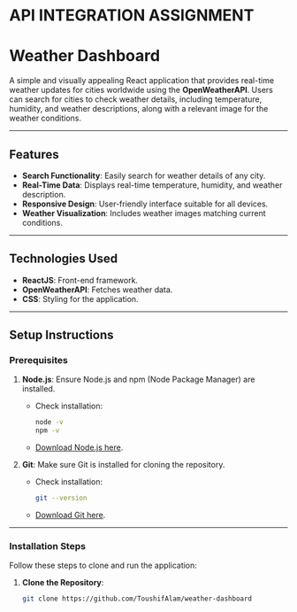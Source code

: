 # API INTEGRATION ASSIGNMENT

# **Weather Dashboard**

A simple and visually appealing React application that provides real-time weather updates for cities worldwide using the **OpenWeatherAPI**. Users can search for cities to check weather details, including temperature, humidity, and weather descriptions, along with a relevant image for the weather conditions.

---

## **Features**
- **Search Functionality**: Easily search for weather details of any city.
- **Real-Time Data**: Displays real-time temperature, humidity, and weather description.
- **Responsive Design**: User-friendly interface suitable for all devices.
- **Weather Visualization**: Includes weather images matching current conditions.

---

## **Technologies Used**
- **ReactJS**: Front-end framework.
- **OpenWeatherAPI**: Fetches weather data.
- **CSS**: Styling for the application.

---

## **Setup Instructions**

### **Prerequisites**
1. **Node.js**: Ensure Node.js and npm (Node Package Manager) are installed.  
   - Check installation:
     ```bash
     node -v
     npm -v
     ```
   - [Download Node.js here](https://nodejs.org/).

2. **Git**: Make sure Git is installed for cloning the repository.
   - Check installation:
     ```bash
     git --version
     ```
   - [Download Git here](https://git-scm.com/).

---

### **Installation Steps**
Follow these steps to clone and run the application:

1. **Clone the Repository**:
   ```bash
   git clone https://github.com/ToushifAlam/weather-dashboard
```

